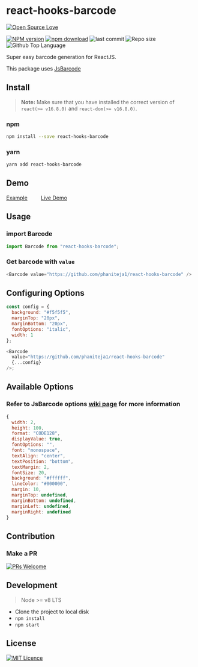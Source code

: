 # react-hooks-barcode

[![Open Source Love](https://badges.frapsoft.com/os/v2/open-source.svg?v=103)](https://github.com/ellerbrock/open-source-badges/)

[![NPM version][npm-image]][npm-url]
[![npm download][download-image]][download-url]
![last commit][last-commit-image]
![Repo size][repo-size-image]
![Github Top Language][language-image]

Super easy barcode generation for ReactJS.

This package uses [JsBarcode](https://github.com/lindell/JsBarcode)

## Install

> **Note:** Make sure that you have installed the correct version of `react(>= v16.8.0)` and `react-dom(>= v16.8.0)`.

### npm

```bash
npm install --save react-hooks-barcode
```

### yarn

```bash
yarn add react-hooks-barcode
```

## Demo

[Example](https://codesandbox.io/s/k50p47kk47) &emsp;&emsp; [Live Demo](https://k50p47kk47.codesandbox.io/)

## Usage

### import Barcode

```js
import Barcode from "react-hooks-barcode";
```

### Get barcode with `value`

```js
<Barcode value="https://github.com/phaniteja1/react-hooks-barcode" />
```

## Configuring Options

```js
const config = {
  background: "#f5f5f5",
  marginTop: "20px",
  marginBottom: "20px",
  fontOptions: "italic",
  width: 1
};

<Barcode
  value="https://github.com/phaniteja1/react-hooks-barcode"
  {...config}
/>;
```

## Available Options

### Refer to JsBarcode options [wiki page](https://github.com/lindell/JsBarcode/wiki/Options) for more information

```js
{
  width: 2,
  height: 100,
  format: "CODE128",
  displayValue: true,
  fontOptions: "",
  font: "monospace",
  textAlign: "center",
  textPosition: "bottom",
  textMargin: 2,
  fontSize: 20,
  background: "#ffffff",
  lineColor: "#000000",
  margin: 10,
  marginTop: undefined,
  marginBottom: undefined,
  marginLeft: undefined,
  marginRight: undefined
}
```

## Contribution

### Make a PR

[![PRs Welcome](https://img.shields.io/badge/PRs-welcome-brightgreen.svg?style=flat-square)](https://github.com/phaniteja1/react-hooks-barcode)

## Development

> Node >= v8 LTS

- Clone the project to local disk
- `npm install`
- `npm start`

## License

[![MIT Licence](https://badges.frapsoft.com/os/mit/mit.svg?v=103)](https://opensource.org/licenses/mit-license.php)

[npm-image]: https://img.shields.io/npm/v/react-hooks-barcode.svg?style=flat-square
[npm-url]: https://npmjs.com/package/react-hooks-barcode
[download-image]: https://img.shields.io/npm/dm/react-hooks-barcode.svg?style=flat-square
[download-url]: https://npmjs.com/package/react-hooks-barcode
[language-image]: https://img.shields.io/github/languages/top/phaniteja1/react-hooks-barcode.svg?style=flat
[repo-size-image]: https://img.shields.io/github/repo-size/phaniteja1/react-hooks-barcode.svg?style=flat
[last-commit-image]: https://img.shields.io/github/last-commit/phaniteja1/react-hooks-barcode.svg?style=flat
